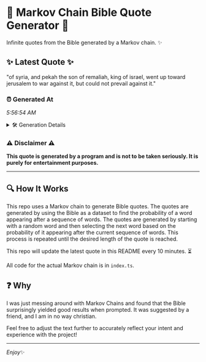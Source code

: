 # 📖 Markov Chain Bible Quote Generator 📖

Infinite quotes from the Bible generated by a Markov chain. ✨

## ✨ Latest Quote ✨
"of syria, and pekah the son of remaliah, king of israel, went up toward jerusalem to war against it, but could not prevail against it."

### ⏰ Generated At
*5:56:54 AM*

<details>
    <summary>🛠️ Generation Details</summary>
    <p>
        <strong>🌱 Seed:</strong> of<br>
        <strong>🔄 Iterations:</strong> 24<br>
        <strong>📜 Context History:</strong><br>[ of ]: syria,<br>[ of, syria, ]: and<br>[ of, syria,, and ]: pekah<br>[ of, syria,, and, pekah ]: the<br>[ of, syria,, and, pekah, the ]: son<br>[ of, syria,, and, pekah, the, son ]: of<br>[ syria,, and, pekah, the, son, of ]: remaliah,<br>[ and, pekah, the, son, of, remaliah, ]: king<br>[ pekah, the, son, of, remaliah,, king ]: of<br>[ the, son, of, remaliah,, king, of ]: israel,<br>[ son, of, remaliah,, king, of, israel, ]: went<br>[ of, remaliah,, king, of, israel,, went ]: up<br>[ remaliah,, king, of, israel,, went, up ]: toward<br>[ king, of, israel,, went, up, toward ]: jerusalem<br>[ of, israel,, went, up, toward, jerusalem ]: to<br>[ israel,, went, up, toward, jerusalem, to ]: war<br>[ went, up, toward, jerusalem, to, war ]: against<br>[ up, toward, jerusalem, to, war, against ]: it,<br>[ toward, jerusalem, to, war, against, it, ]: but<br>[ jerusalem, to, war, against, it,, but ]: could<br>[ to, war, against, it,, but, could ]: not<br>[ war, against, it,, but, could, not ]: prevail<br>[ against, it,, but, could, not, prevail ]: against<br>[ it,, but, could, not, prevail, against ]: it.<br>
    </p>
</details>

### ⚠️ Disclaimer ⚠️
**This quote is generated by a program and is not to be taken seriously. It is purely for entertainment purposes.**

---

## 🔍 How It Works

This repo uses a Markov chain to generate Bible quotes. The quotes are generated by using the Bible as a dataset to find the probability of a word appearing after a sequence of words. The quotes are generated by starting with a random word and then selecting the next word based on the probability of it appearing after the current sequence of words. This process is repeated until the desired length of the quote is reached.

This repo will update the latest quote in this README every 10 minutes. ⏳

All code for the actual Markov chain is in `index.ts`.

## ❓ Why

I was just messing around with Markov Chains and found that the Bible surprisingly yielded good results when prompted. 
It was suggested by a friend, and I am in no way christian.

Feel free to adjust the text further to accurately reflect your intent and experience with the project!

---

*Enjoy*✨
